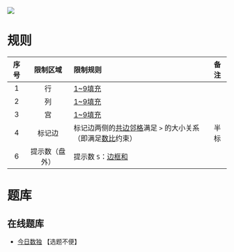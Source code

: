 ![](https://cn.sudoku.today/pic/outsidesumgreater/22326_263221.png)

# 规则
| 序号 | 限制区域 | 限制规则 | 备注 |
| :---: | :---: | :--- | :---: |
| 1 | 行 | [1~9填充] | |
| 2 | 列 | [1~9填充] | |
| 3 | 宫 | [1~9填充] | |
| 4 | 标记边 | 标记边两侧的[共边邻格]满足 `>` 的大小关系（即满足[数比]约束） | 半标 |
| 6 | 提示数（盘外） | 提示数 `S`：[边框和] | |

# 题库

## 在线题库
- [今日数独](https://cn.sudoku.today/g-hybrid-sudoku-greater-than-sum-frame/) 【选题不便】

[1~9填充]: ../../../rules.md#1~9填充
[共边邻格]: ../../../rules.md#共边邻格
[数比]: ../../../rules.md#数比
[边框和]: ../../../rules.md#边框和